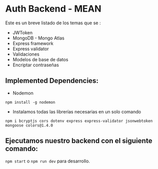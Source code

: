 # Auth Backend - MEAN

Este es un breve listado de los temas que se :

- JWToken
- MongoDB - Mongo Atlas
- Express framework
- Express validator
- Validaciones
- Modelos de base de datos
- Encriptar contraseñas

## Implemented Dependencies:
* Nodemon
```
npm install -g nodemon
```

* Instalamos todas las librerías necesarias en un solo comando
```
npm i bcryptjs cors dotenv express express-validator jsonwebtoken mongoose colors@1.4.0
```

## Ejecutamos nuestro backend con el siguiente comando:
`npm start` o `npm run dev` para desarrollo.